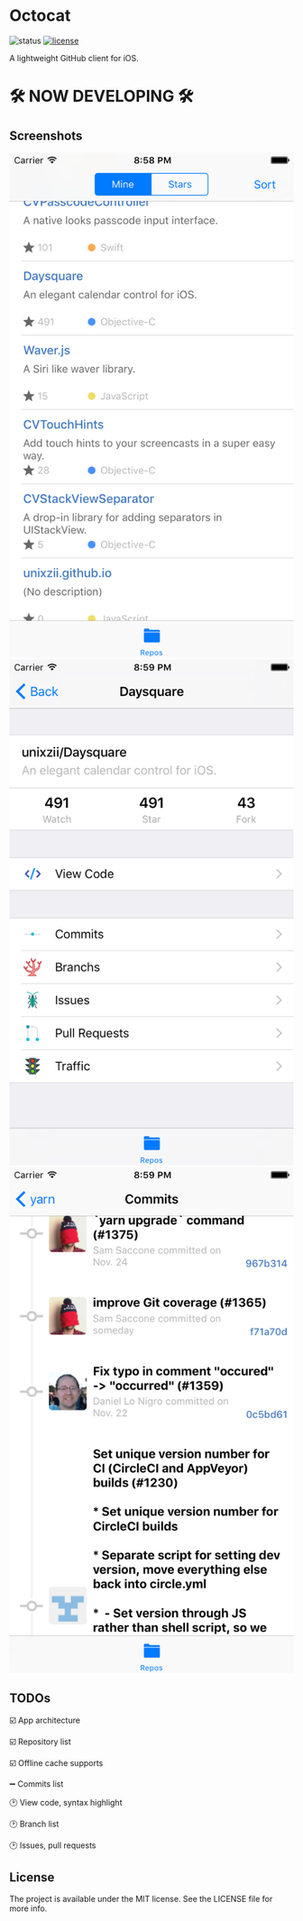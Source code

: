 # Octocat

![status](https://img.shields.io/badge/status-developing-blue.svg)
[![license](https://img.shields.io/github/license/mashape/apistatus.svg)]()

A lightweight GitHub client for iOS.

# 🛠 NOW DEVELOPING 🛠

## Screenshots
![](https://github.com/unixzii/Octocat/raw/master/Images/screenshot1.png)
![](https://github.com/unixzii/Octocat/raw/master/Images/screenshot2.png)
![](https://github.com/unixzii/Octocat/raw/master/Images/screenshot3.png)

## TODOs
☑️ App architecture

☑️ Repository list

☑️ Offline cache supports

➖ Commits list

🕑 View code, syntax highlight

🕑 Branch list

🕑 Issues, pull requests

## License
The project is available under the MIT license. See the LICENSE file for more info.